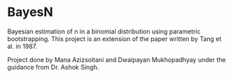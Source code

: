 # BayesN
Bayesian estimation of n in a binomial distribution using parametric bootstrapping. This project is an extension of the paper written by Tang et al. in 1987.

Project done by Mana Azizsoltani and Dwaipayan Mukhopadhyay under the guidance from Dr. Ashok Singh.
